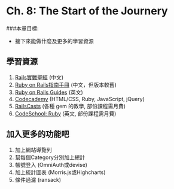 # Ch. 8: The Start of the Journery

###本章目標:
* 接下來能做什麼及更多的學習資源


## 學習資源

  1. [Rails實戰聖經](http://ihower.tw/rails3/index.html) (中文)
  1. [Ruby on Rails指南手冊](http://guides.ruby.tw/rails3/index.html) (中文，但版本較舊)
  2. [Ruby on Rails Guides](http://guides.rubyonrails.org/) (英文)
  3. [Codecademy](http://www.codecademy.com/learn) (HTML/CSS, Ruby, JavaScript, jQuery)
  4. [RailsCasts](http://www.railscasts.com) (各種 gem 的教學, 部份課程需月費)
  5. [CodeSchool: Ruby](http://www.codeschool.com/paths/ruby) (英文, 部份課程需月費)


## 加入更多的功能吧

  1. 加上網站導覽列
  2. 幫每個Category分別加上總計
  3. 帳號登入 (OmniAuth或devise)
  4. 加上統計圖表 (Morris.js或Highcharts)
  5. 條件過濾 (ransack)
